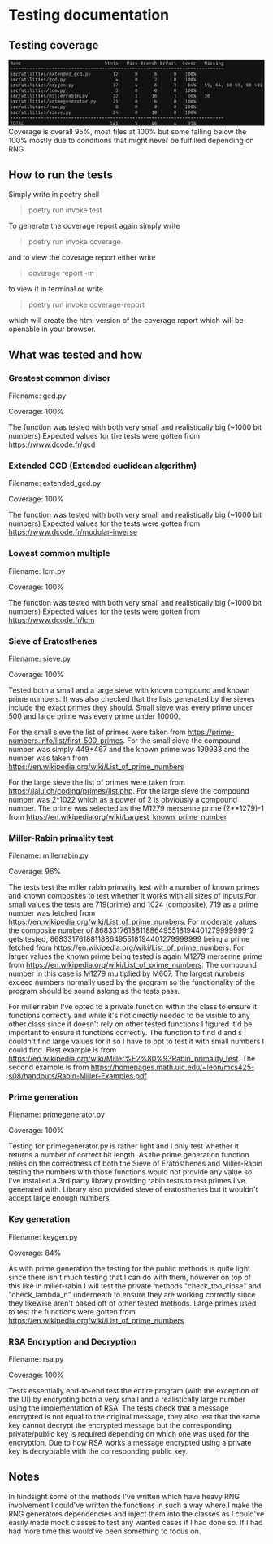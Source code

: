 # Testing documentation

## Testing coverage
![Image of testing coverage](image.png)
Coverage is overall 95%, most files at 100% but some falling below the 100% mostly due to conditions that might never be fulfilled depending on RNG

## How to run the tests

Simply write in poetry shell 
> poetry run invoke test

To generate the coverage report again simply write
> poetry run invoke coverage

and to view the coverage report either write

> coverage report -m

to view it in terminal or write

> poetry run invoke coverage-report

which will create the html version of the coverage report which will be openable in your browser.

## What was tested and how

### Greatest common divisor
Filename: gcd.py

Coverage: 100%

The function was tested with both very small and realistically big (~1000 bit numbers)
Expected values for the tests were gotten from https://www.dcode.fr/gcd


### Extended GCD (Extended euclidean algorithm)
Filename: extended_gcd.py

Coverage: 100%

The function was tested with both very small and realistically big (~1000 bit numbers)
Expected values for the tests were gotten from https://www.dcode.fr/modular-inverse

### Lowest common multiple
Filename: lcm.py

Coverage: 100%

The function was tested with both very small and realistically big (~1000 bit numbers)
Expected values for the tests were gotten from https://www.dcode.fr/lcm



### Sieve of Eratosthenes
Filename: sieve.py

Coverage: 100%

Tested both a small and a large sieve with known compound and known prime numbers. It was also checked that the lists generated by the sieves include the exact primes they should.
Small sieve was every prime under 500 and large prime was every prime under 10000.

For the small sieve the list of primes were taken from https://prime-numbers.info/list/first-500-primes. For the small sieve the compound number was simply 449*467 and the known prime was 199933 and the number was taken from https://en.wikipedia.org/wiki/List_of_prime_numbers

For the large sieve the list of primes were taken from https://jalu.ch/coding/primes/list.php. For the large sieve the compound number was 2^1022 which as a power of 2 is obviously a compound number. The prime was selected as the M1279 mersenne prime (2**1279)-1 from https://en.wikipedia.org/wiki/Largest_known_prime_number

### Miller-Rabin primality test
Filename: millerrabin.py

Coverage: 96%

The tests test the miller rabin primality test with a number of known primes and known composites to test whether it works with all sizes of inputs.For small values the tests are 719(prime) and 1024 (composite), 719 as a prime number was fetched from https://en.wikipedia.org/wiki/List_of_prime_numbers. For moderate values the composite number of 8683317618811886495518194401279999999^2 gets tested, 8683317618811886495518194401279999999 being a prime fetched from https://en.wikipedia.org/wiki/List_of_prime_numbers. For larger values the known prime being tested is again M1279 mersenne prime from https://en.wikipedia.org/wiki/List_of_prime_numbers. The compound number in this case is M1279 multiplied by M607. The largest numbers exceed numbers normally used by the program so the functionality of the program should be sound aslong as the tests pass.

For miller rabin I've opted to a private function within the class to ensure it functions correctly and while it's not directly needed to be visible to any other class since it doesn't rely on other tested functions I figured it'd be important to ensure it functions correctly. The function to find d and s I couldn't find large values for it so I have to opt to test it with small numbers I could find. First example is from https://en.wikipedia.org/wiki/Miller%E2%80%93Rabin_primality_test. The second example is from https://homepages.math.uic.edu/~leon/mcs425-s08/handouts/Rabin-Miller-Examples.pdf 

### Prime generation
Filename: primegenerator.py

Coverage: 100%

Testing for primegenerator.py is rather light and I only test whether it returns a number of correct bit length. As the prime generation function relies on the correctness of both the Sieve of Eratosthenes and Miller-Rabin testing the numbers with those functions would not provide any value so I've installed a 3rd party library providing rabin tests to test primes I've generated with. Library also provided sieve of eratosthenes but it wouldn't accept large enough numbers.

### Key generation
Filename: keygen.py

Coverage: 84%

As with prime generation the testing for the public methods is quite light since there isn't much testing that I can do with them, however on top of this like in miller-rabin I will test the private methods "check_too_close" and "check_lambda_n" underneath to ensure they are working correctly since they likewise aren't based off of other tested methods. Large primes used to test the functions were gotten from https://en.wikipedia.org/wiki/List_of_prime_numbers


### RSA Encryption and Decryption
Filename: rsa.py

Coverage: 100%

Tests essentially end-to-end test the entire program (with the exception of the UI) by encrypting both a very small and a realistically large number using the implementation of RSA. The tests check that a message encrypted is not equal to the original message, they also test that the same key cannot decrypt the encrypted message but the corresponding private/public key is required depending on which one was used for the encryption. Due to how RSA works a message encrypted using a private key is decryptable with the corresponding public key.


## Notes

In hindsight some of the methods I've written which have heavy RNG involvement I could've written the functions in such a way where I make the RNG generators dependencies and inject them into the classes as I could've easily made mock classes to test any wanted cases if I had done so. If I had had more time this would've been something to focus on.